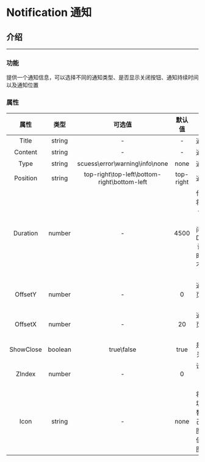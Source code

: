 # Notification 通知


## 介绍 
---
### 功能

提供一个通知信息，可以选择不同的通知类型、是否显示关闭按钮、通知持续时间以及通知位置

### 属性
| 属性 | 类型| 可选值 | 默认值 | 含义 | 
| :-: | :-: | :-: | :-: | :-: | 
|Title|string|- | - | 通知标题 | 
|Content|string|- | - | 通知内容 | 
|Type|string|scuess\error\warning\info\none| none | 通知类型 |
|Position|string|top-right\top-left\bottom-right\bottom-left|top-right |通知位置|
|Duration|number| - | 4500 | 代表通知将持续多少ms后自动关闭。当为Duration设置为0时，通知不会自动关闭|
|OffsetY|number| - | 0|通知距离页面横轴距离|
|OffsetX|number| - | 20|通知距离页面数轴距离|
|ShowClose|boolean|true\false|true|是否展示关闭按钮|
|ZIndex|number|-|0|设置通知的z-index|
|Icon|string|-|none|将通知表填的按钮替换成自己想要的图片，此值应设为图片链接|
